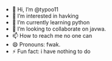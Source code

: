 - 👋 Hi, I’m @typoo11
- 👀 I’m interested in havking
- 🌱 I’m currently learning python
- 💞️ I’m looking to collaborate on javwa.
- 📫 How to reach me  no one can
- 😄 Pronouns: fwak.
- ⚡ Fun fact: i have nothing to do

<!---
typoo11/typoo11 is a ✨ special ✨ repository because its `README.md` (this file) appears on your GitHub profile.
You can click the Preview link to take a look at your changes.
--->
